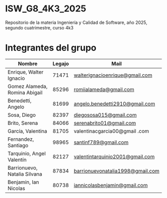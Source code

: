 # ISW_G8_4K3_2025
Repositorio de la materia Ingeniería y Calidad de Software, año 2025, segundo cuatrimestre, curso 4k3

# Integrantes del grupo
| Nombre | Legajo | Mail
| ------------ | ------------ | ------------ |  
| Enrique, Walter Ignacio | 71471 | walterignacioenrique@gmail.com |
| Gomez Alameda, Romina Abigail | 85296 | romiialameda@gmail.com | 
| Benedetti, Angelo | 81699 | angelo.benedetti2910@gmail.com |
| Sosa, Diego | 82397 | diegososa015@gmail.com |
| Brito, Serena | 84066 | serenabrito01@gmail.com |
| García, Valentina | 81705 | valentinacgarcia00@gmail .com |
| Fernandez, Santiago | 98965 | santinf789@gmail.com |
| Tarquinio, Angel Valentín | 82127 | valentintarquinio2001@gmail.com |
| Barrionuevo, Natalia Silvana | 87834 | barrionuevonatalia1998@gmail.com |
| Benjamin, Ian Nicolas | 80738 | iannicolasbenjamin@gmail.com |
